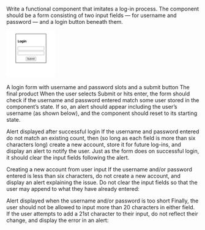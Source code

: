 Write a functional component that imitates a log-in process. The component should be a form consisting of two input fields — for username and password — and a login button beneath them.

<img src="1_JKCI6S5z3y4guStTvwvf6Q.webp" width="128"/>


A login form with username and password slots and a submit button
The final product
When the user selects Submit or hits enter, the form should check if the username and password entered match some user stored in the component’s state. If so, an alert should appear including the user’s username (as shown below), and the component should reset to its starting state.



Alert displayed after successful login
If the username and password entered do not match an existing count, then (so long as each field is more than six characters long) create a new account, store it for future log-ins, and display an alert to notify the user. Just as the form does on successful login, it should clear the input fields following the alert.


Creating a new account from user input
If the username and/or password entered is less than six characters, do not create a new account, and display an alert explaining the issue. Do not clear the input fields so that the user may append to what they have already entered:


Alert displayed when the username and/or password is too short
Finally, the user should not be allowed to input more than 20 characters in either field. If the user attempts to add a 21st character to their input, do not reflect their change, and display the error in an alert:

